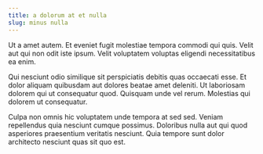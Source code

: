 ```yaml
---
title: a dolorum at et nulla
slug: minus nulla
---
```


Ut a amet autem. Et eveniet fugit molestiae tempora commodi qui quis. Velit aut qui non odit iste ipsum. Velit voluptatem voluptas eligendi necessitatibus ea enim.

Qui nesciunt odio similique sit perspiciatis debitis quas occaecati esse. Et dolor aliquam quibusdam aut dolores beatae amet deleniti. Ut laboriosam dolorem qui ut consequatur quod. Quisquam unde vel rerum. Molestias qui dolorem ut consequatur.

Culpa non omnis hic voluptatem unde tempora at sed sed. Veniam repellendus quia nesciunt cumque possimus. Doloribus nulla aut qui quod asperiores praesentium veritatis nesciunt. Quia tempore sunt dolor architecto nesciunt quas sit quo est.
